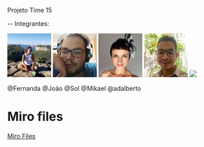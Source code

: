 Projeto Time 15 

-- Integrantes:

<p float="left">
  <img src="pics/fernandapp.jpg" width="100" />
  <img src="pics/joaopp.jpg" width="100" /> 
  <img src="pics/solpp.jpg" width="100" />
  <img src="pics/mikael.png" width="100" />
  <img src="pics/adalberto.jpg" width="100" />
</p>


@Fernanda
@João
@Sol
@Mikael
@adalberto





# Miro files

<a href = "https://miro.com/app/board/o9J_khtMfM0=/">Miro Files</a>

